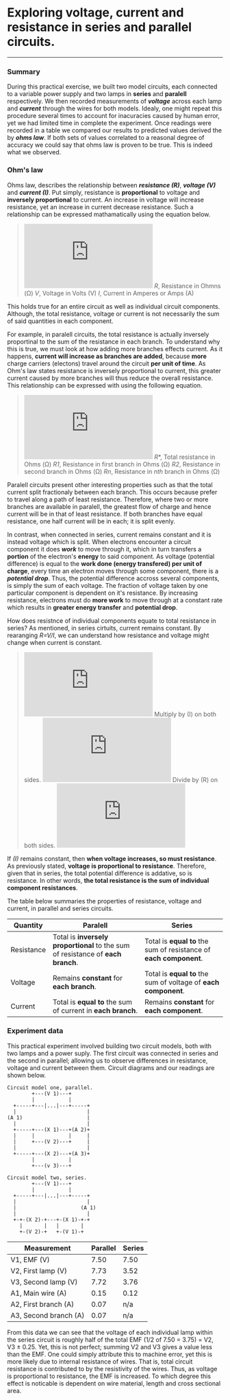 # Exploring voltage, current and resistance in series and parallel circuits.
---

### Summary
During this practical exercise, we built two model circuits, each connected to a variable power supply and two lamps in **series** and **paralell** respectively. We then recorded measurements of **_voltage_** across each lamp and **_current_** through the wires for both models. Idealy, one might repeat this procedure several times to account for inacuracies caused by human error, yet we had limited time in complete the experiment. Once readings were recorded in a table we compared our results to predicted values derived the by **_ohms law_**. If both sets of values correlated to a reasonal degree of accuracy we could say that ohms law is proven to be true. This is indeed what we observed.

### Ohm's law
Ohms law, describes the relationship between **_resistance \(R\)_**, **_voltage (V)_** and **_current (I)_**. Put simply, resistance is **proportional** to voltage and **inversely proportional** to current. An increase in voltage will increase resistance, yet an increase in current decrease resistance. Such a relationship can be expressed mathamatically using the equation below.
> ![R=V/C](https://latex.codecogs.com/gif.latex?%5Clarge%20R%20%3D%20%5Cfrac%7BV%7D%7BI%7D) 
_R_, Resistance in Ohmns (Ω)
_V_, Voltage in Volts (V)
_I_, Current in Amperes or Amps (A)

This holds true for an entire circuit as well as individual circuit components.
Although, the total resistance, voltage or current is not necessarily the sum of said quantities in each component. 

For example, in paralell circuits, the total resistance is actually inversely proportinal to the sum of the resistance in each branch. To understand why this is true, we must look at how adding more branches effects current. As it happens, **current will increase as branches are added**, because **more** charge carriers (electons) travel around the circuit **per unit of time**. As Ohm's law states resistance is inversely proportional to current, this greater current caused by more branches will thus reduce the overall resistance. This relationship can be expressed with using the following equation.
> ![1/R*=1/R1+1/R2...+1/Rn](https://latex.codecogs.com/gif.latex?%5Clarge%20%5Cfrac%7B1%7D%7BR_*%7D%3D%5Cfrac%7B1%7D%7BR_1%7D&plus;%5Cfrac%7B1%7D%7BR_2%7D%5Ccdots&plus;%5Cfrac%7B1%7D%7BR_n%7D)
_R_*, Total resistance in Ohms (Ω)
_R1_, Resistance in first branch in Ohms (Ω)
_R2_, Resistance in second branch in Ohms (Ω)
_Rn_, Resistance in _nth_ branch in Ohms (Ω)

Paralell circuits present other interesting properties such as that the total current split fractionaly between each branch. This occurs because prefer to travel along a path of least resistance. Therefore, where two or more branches are available in paralell, the greatest flow of charge and hence current will be in that of least resistance. If both branches have equal resistance, one half current will be in each; it is split evenly.

In contrast, when connected in series, current remains constant and it is instead voltage which is split. When electrons encounter a circuit component it does **_work_** to move through it, which in turn transfers a **portion** of the electron's **energy** to said component. As voltage (potential difference) is equal to the **work done (energy transfered) per unit of charge**, every time an electron moves through some component, there is a **_potential drop_**. Thus, the potential difference accross several components, is simply the sum of each voltage. The fraction of voltage taken by one particular component is dependent on it's resistance. By increasing resistance, electrons must do **more work** to move through at a constant rate which results in **greater energy transfer** and **potential drop**.

How does resistnce of individual components equate to total resistance in series?
As mentioned, in series cirtuits, current remains constant. By rearanging _R=V/I_, we can understand how resistance and voltage might change when current is constant.
> ![R=I/V](https://latex.codecogs.com/gif.latex?R%3D%5Cfrac%7BV%7D%7BI%7D)
Multiply by (I) on both sides.
    ![V=IR](https://latex.codecogs.com/gif.latex?V%3DIR)
Divide by \(R\) on both sides.
![I=V/R](https://latex.codecogs.com/gif.latex?I%3D%5Cfrac%7BV%7D%7BR%7D)

If _(I)_ remains constant, then **when voltage increases, so must resistance**. As previously stated, **voltage is proportional to resistance**. Therefore, given that in series, the total potential difference is addative, so is resistance. In other words, **the total resistance is the sum of individual component resistances**.

The table below summaries the properties of resistance, voltage and current, in parallel and series circuits.

| Quantity   | Paralell | Series |
|------------|----------|--------|
| Resistance | Total is **inversely proportional** to the sum of resistance of **each branch**. | Total is **equal to** the sum of resistance of **each component**.
| Voltage    | Remains **constant** for **each branch**. | Total is **equal to** the sum of voltage of **each component**. |
| Current | Total is **equal to** the sum of current in **each branch**. | Remains **constant** for **each component**.

### Experiment data
This practical experiment involved building two circuit models, both with two lamps and a power suply. The first circuit was connected in series and the second in parallel; allowing us to observe differences in resistance, voltage and current between them. Circuit diagrams and our readings are shown below.

```
Circuit model one, parallel.
        +---(V 1)---+
        |           |
  +-----+---|...|---+-----+
  |                       |
(A 1)                     |
  |                       |
  +-----+---(X 1)---+(A 2)+
  |     |           |     |
  |     +---(V 2)---+     |
  |                       |
  +-----+---(X 2)---+(A 3)+
        |           |
        +---(v 3)---+
        
Circuit model two, series.
        +---(V 1)---+
        |           |
  +-----+---|...|---+-----+
  |                       |
  |                     (A 1)
  |                       |
  +-+-(X 2)-+---+-(X 1)-+-+ 
    |       |   |       |
    +-(V 2)-+   +-(V 1)-+
```

| Measurement           | Parallel | Series |
|-----------------------|----------|--------|
| V1, EMF (V)           | 7.50     | 7.50   |
| V2, First lamp (V)    | 7.73     | 3.52   |
| V3, Second lamp (V)   | 7.72     | 3.76   |
| A1, Main wire (A)     | 0.15     | 0.12   |
| A2, First branch (A)  | 0.07     | n/a    |
| A3, Second branch (A) | 0.07     | n/a    |

From this data we can see that the voltage of each individual lamp within the series circuit is roughly half of the total EMF (1/2 of 7.50 = 3.75) = V2, V3 ± 0.25. Yet, this is not perfect; summing V2 and V3 gives a value less than the EMF. One could simply attribute this to machine error, yet this is more likely due to internal resistance of wires. That is, total circuit resistance is contributed to by the resistivity of the wires. Thus, as voltage is proportional to resistance, the EMF is increased. To which degree this effect is noticable is dependent on wire material, length and cross sectional area. 
